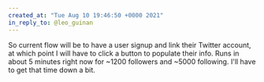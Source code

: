 ```yaml
---
created_at: "Tue Aug 10 19:46:50 +0000 2021"
in_reply_to: @leo_guinan
---
```


So current flow will be to have a  user signup and link their Twitter account, at which point I will have to click a button to populate their info. Runs in about 5 minutes right now for ~1200 followers and ~5000 following. I'll have to get that time down a bit.